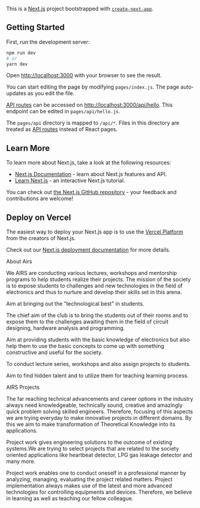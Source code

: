 This is a [Next.js](https://nextjs.org/) project bootstrapped with [`create-next-app`](https://github.com/vercel/next.js/tree/canary/packages/create-next-app).

## Getting Started

First, run the development server:

```bash
npm run dev
# or
yarn dev
```

Open [http://localhost:3000](http://localhost:3000) with your browser to see the result.

You can start editing the page by modifying `pages/index.js`. The page auto-updates as you edit the file.

[API routes](https://nextjs.org/docs/api-routes/introduction) can be accessed on [http://localhost:3000/api/hello](http://localhost:3000/api/hello). This endpoint can be edited in `pages/api/hello.js`.

The `pages/api` directory is mapped to `/api/*`. Files in this directory are treated as [API routes](https://nextjs.org/docs/api-routes/introduction) instead of React pages.

## Learn More

To learn more about Next.js, take a look at the following resources:

- [Next.js Documentation](https://nextjs.org/docs) - learn about Next.js features and API.
- [Learn Next.js](https://nextjs.org/learn) - an interactive Next.js tutorial.

You can check out [the Next.js GitHub repository](https://github.com/vercel/next.js/) - your feedback and contributions are welcome!

## Deploy on Vercel

The easiest way to deploy your Next.js app is to use the [Vercel Platform](https://vercel.com/new?utm_medium=default-template&filter=next.js&utm_source=create-next-app&utm_campaign=create-next-app-readme) from the creators of Next.js.

Check out our [Next.js deployment documentation](https://nextjs.org/docs/deployment) for more details.

About Airs

We AIRS are conducting various lectures, workshops and mentorship programs to help students realize their projects. The mission of the society is to expose students to challenges and new technologies in the field of electronics and thus to nurture and develop their skills set in this arena.

 Aim at bringing out the "technological best" in students.

 The chief aim of the club is to bring the students out of their rooms and to expose them to the challenges awaiting them in the field of circuit designing, hardware analysis and programming.

 Aim at providing students with the basic knowledge of electronics but also help them to use the basic concepts to come up with something constructive and useful for the society.

 To conduct lecture series, workshops and also assign projects to students.

 Aim to find hidden talent and to utilize them for teaching learning process.

AIRS Projects

The far reaching technical advancements and career options in the industry always need knowledgeable, technically sound, creative and amazingly quick problem solving skilled engineers. Therefore, focusing of this aspects we are trying everyday to make innovative projects in different domains. By this we aim to make transformation of Theoretical Knowledge into its applications.

Project work gives engineering solutions to the outcome of existing systems.We are trying to select projects that are related to the society oriented applications like heartbeat detector, LPG gas leakage detector and many more.

Project work enables one to conduct oneself in a professional manner by analyzing, managing, evaluating the project related matters. Project implementation always makes use of the latest and more advanced technologies for controlling equipments and devices. Therefore, we believe in learning as well as teaching our fellow colleague.


